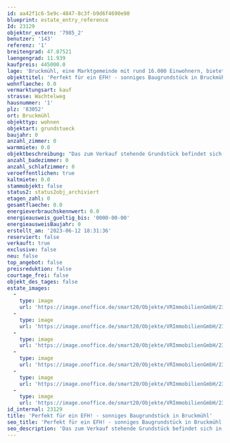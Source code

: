```yaml
---
id: aa42f1c6-5e9c-4847-8c3f-b9d6f4690e90
blueprint: estate_entry_reference
Id: 23129
objektnr_extern: '7985_2'
benutzer: '143'
referenz: '1'
breitengrad: 47.87521
laengengrad: 11.939
kaufpreis: 445000.0
lage: 'Bruckmühl, eine Marktgemeinde mit rund 16.000 Einwohnern, bietet sämtliche Einkaufsmöglichkeiten in fünf Ortsteilen. Kindergärten sowie die Grund- und Hauptschule sind gut erreichbar (Fußweg 10 Minuten). Auch weiterführende Schulen (Gymnasium und Realschule) sind in Bruckmühl ansässig und einfach und sicher zu erreichen. Für Pendler stehen sämtliche Verkehrsanbindungen zur Verfügung: Zugverbindung Rosenheim-Holzkirchen besteht mit S-Bahn-Vertaktung nach München (Fußweg zum Bahnhof Bruckmühl ca. 700 m). Die BAB München-Salzburg/Innsbruck kann – je nach gewünschter Fahrtrichtung – an den Auffahrten Bad Aibling, Irschenberg, Weyarn, Holzkirchen oder Hofolding genutzt werden. Apotheken, Ärzte, Zahnärzte, Friseure, schöne Gaststätten etc. finden sich in Bruckmühl, Götting, Vagen sowie weiteren Orten der Umgebung. Wander- und Radwege laden zu ausgedehnten Spaziergängen und Fahrradtouren im bayerischen Voralpenland ein. Zahlreiche Ortsvereine bieten Möglichkeiten zur Freizeitgestaltung an - das Vereinsleben in Bruckmühl hält für jedes Alter und jeden Geschmack etwas bereit.'
objekttitel: 'Perfekt für ein EFH! - sonniges Baugrundstück in Bruckmühl'
wohnflaeche: 0.0
vermarktungsart: kauf
strasse: Wachtelweg
hausnummer: '1'
plz: '83052'
ort: Bruckmühl
objekttyp: wohnen
objektart: grundstueck
baujahr: 0
anzahl_zimmer: 0
warmmiete: 0.0
objektbeschreibung: "Das zum Verkauf stehende Grundstück befindet sich in der Gemeinde Bruckmühl und hat eine Fläche von ca. 522 Quadratmetern. Hierbei handelt es sich um das Grundstück auf der östlichen Seite (Siehe Auschnitt der möglichen Bebauung). Laut genehmigten Vorbescheid besteht die Möglichkeit ein Einfamilienhaus auf dem Grundstück zu errichten. Die zukünftige Bebauung erlaubt zwei Vollgeschosse+Dachgeschoss, Satteldach, maximale Wandhöhe 6,50 Metern, Dachneigung von 27° (Firstrichtung Süd-Ost)\r\n\r\nDas Grundstück befindet sich in einer ruhigen Sackgassenstraße, die für zusätzliche Abgeschiedenheit sorgt. Der zukünftige Garten weist eine Südausrichtung aufweisen. Eine vollständige Erschließung des Grundstücks ist vorhanden.\r\n\r\nEs besteht zudem die Möglichkeit die zweite Grundstückshälfte ebenfalls zu erwerben.\r\nDadurch wäre auch eine anderweitige Bebauung möglich.\r\n\r\nSomit bietet diese Grundstück eine attraktive Möglichkeit für Familien die ihr Eigenheim nach Ihren Vorstellungen gestalten möchten."
anzahl_badezimmer: 0
anzahl_schlafzimmer: 0
veroeffentlichen: true
kaltmiete: 0.0
stammobjekt: false
status2: status2obj_archiviert
etagen_zahl: 0
gesamtflaeche: 0.0
energieverbrauchskennwert: 0.0
energieausweis_gueltig_bis: '0000-00-00'
energieausweisBaujahr: 0
erstellt_am: '2023-06-12 18:31:36'
reserviert: false
verkauft: true
exclusive: false
neu: false
top_angebot: false
preisreduktion: false
courtage_frei: false
objekt_des_tages: false
estate_images:
  -
    type: image
    url: 'https://image.onoffice.de/smart20/Objekte/VRImmobilienGmbH/23129/_451855.jpg'
  -
    type: image
    url: 'https://image.onoffice.de/smart20/Objekte/VRImmobilienGmbH/23129/_451859.jpg'
  -
    type: image
    url: 'https://image.onoffice.de/smart20/Objekte/VRImmobilienGmbH/23129/_451861.jpg'
  -
    type: image
    url: 'https://image.onoffice.de/smart20/Objekte/VRImmobilienGmbH/23129/_451863.jpg'
  -
    type: image
    url: 'https://image.onoffice.de/smart20/Objekte/VRImmobilienGmbH/23129/_451865.jpg'
  -
    type: image
    url: 'https://image.onoffice.de/smart20/Objekte/VRImmobilienGmbH/23129/77af4cb1-04ff-410f-b005-cdc86c76d6e8.jpg'
id_internal: 23129
title: 'Perfekt für ein EFH! - sonniges Baugrundstück in Bruckmühl'
seo_title: 'Perfekt für ein EFH! - sonniges Baugrundstück in Bruckmühl'
seo_description: 'Das zum Verkauf stehende Grundstück befindet sich in der Gemeinde Bruckmühl und hat eine Fläche von ca. 522 Quadratmetern. Hierbei handelt es sich um das Gru'
---
```

